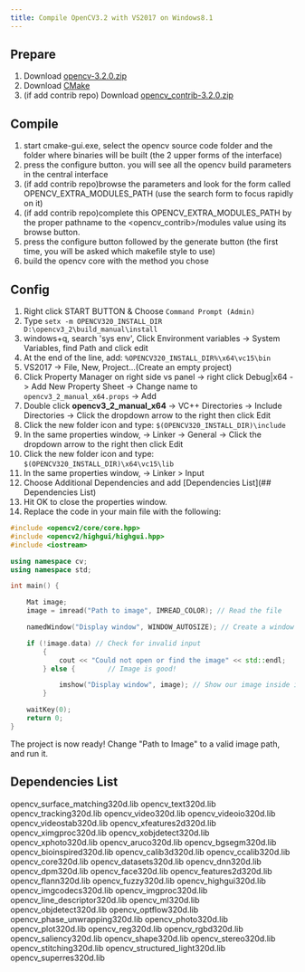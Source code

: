```yaml
---
title: Compile OpenCV3.2 with VS2017 on Windows8.1
---
```


## Prepare
1. Download [opencv-3.2.0.zip](https://github.com/opencv/opencv/archive/3.2.0.zip)
1. Download [CMake](https://cmake.org/download/)
1. (if add contrib repo) Download [opencv_contrib-3.2.0.zip](https://github.com/opencv/opencv_contrib/archive/3.2.0.zip)


## Compile
1. start cmake-gui.exe, select the opencv source code folder and the folder where binaries will be built (the 2 upper forms of the interface)
1. press the configure button. you will see all the opencv build parameters in the central interface
1. (if add contrib repo)browse the parameters and look for the form called OPENCV_EXTRA_MODULES_PATH (use the search form to focus rapidly on it)
1. (if add contrib repo)complete this OPENCV_EXTRA_MODULES_PATH by the proper pathname to the <opencv_contrib>/modules value using its browse button.
1. press the configure button followed by the generate button (the first time, you will be asked which makefile style to use)
1. build the opencv core with the method you chose 
## Config
1. Right click START BUTTON & Choose `Command Prompt (Admin)`
1. Type `setx -m OPENCV320_INSTALL_DIR D:\opencv3_2\build_manual\install`
1. windows+q, search 'sys env', Click Environment variables -> System Variables, find Path and click edit
1. At the end of the line, add: `%OPENCV320_INSTALL_DIR%\x64\vc15\bin`
1. VS2017 -> File, New, Project...(Create an empty project) 
1. Click Property Manager on right side vs panel -> right click Debug|x64 -> Add New Property Sheet -> Change name to `opencv3_2_manual_x64.props` -> Add
1. Double click **opencv3_2_manual_x64** -> VC++ Directories -> Include Directories -> Click the dropdown arrow to the right then click Edit
1. Click the new folder icon and type: `$(OPENCV320_INSTALL_DIR)\include`
1. In the same properties window,  -> Linker -> General -> Click the dropdown arrow to the right then click Edit
1. Click the new folder icon and type: `$(OPENCV320_INSTALL_DIR)\x64\vc15\lib`
1. In the same properties window, -> Linker > Input 
1. Choose Additional Dependencies and add [Dependencies List](## Dependencies List)
1. Hit OK to close the properties window.
1. Replace the code in your main file with the following:
``` c++
#include <opencv2/core/core.hpp>
#include <opencv2/highgui/highgui.hpp>
#include <iostream>

using namespace cv;
using namespace std;

int main() {

	Mat image;
	image = imread("Path to image", IMREAD_COLOR); // Read the file

	namedWindow("Display window", WINDOW_AUTOSIZE); // Create a window for display.

	if (!image.data) // Check for invalid input
		{
			cout << "Could not open or find the image" << std::endl;
		} else {		// Image is good!

			imshow("Display window", image); // Show our image inside it.
		}

	waitKey(0);
	return 0;
}
```
The project is now ready! Change "Path to Image" to a valid image path, and run it.


## Dependencies List
opencv_surface_matching320d.lib
opencv_text320d.lib
opencv_tracking320d.lib
opencv_video320d.lib
opencv_videoio320d.lib
opencv_videostab320d.lib
opencv_xfeatures2d320d.lib
opencv_ximgproc320d.lib
opencv_xobjdetect320d.lib
opencv_xphoto320d.lib
opencv_aruco320d.lib
opencv_bgsegm320d.lib
opencv_bioinspired320d.lib
opencv_calib3d320d.lib
opencv_ccalib320d.lib
opencv_core320d.lib
opencv_datasets320d.lib
opencv_dnn320d.lib
opencv_dpm320d.lib
opencv_face320d.lib
opencv_features2d320d.lib
opencv_flann320d.lib
opencv_fuzzy320d.lib
opencv_highgui320d.lib
opencv_imgcodecs320d.lib
opencv_imgproc320d.lib
opencv_line_descriptor320d.lib
opencv_ml320d.lib
opencv_objdetect320d.lib
opencv_optflow320d.lib
opencv_phase_unwrapping320d.lib
opencv_photo320d.lib
opencv_plot320d.lib
opencv_reg320d.lib
opencv_rgbd320d.lib
opencv_saliency320d.lib
opencv_shape320d.lib
opencv_stereo320d.lib
opencv_stitching320d.lib
opencv_structured_light320d.lib
opencv_superres320d.lib
